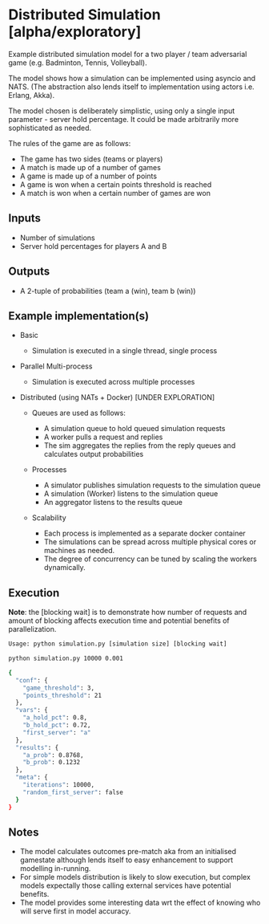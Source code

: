# Distributed Simulation [alpha/exploratory]

Example distributed simulation model for a two player / team adversarial game (e.g. Badminton, Tennis, Volleyball).

The model shows how a simulation can be implemented using asyncio and NATS.  (The abstraction also lends itself to 
implementation using actors i.e. Erlang, Akka).

The model chosen is deliberately simplistic, using only a single input parameter - server hold percentage.  It could be
made arbitrarily more sophisticated as needed.

The rules of the game are as follows:
* The game has two sides (teams or players)
* A match is made up of a number of games
* A game is made up of a number of points
* A game is won when a certain points threshold is reached
* A match is won when a certain number of games are won

## Inputs
* Number of simulations
* Server hold percentages for players A and B

## Outputs
* A 2-tuple of probabilities (team a (win), team b (win))

## Example implementation(s)
* Basic
    * Simulation is executed in a single thread, single process

* Parallel Multi-process
    * Simulation is executed across multiple processes

* Distributed (using NATs + Docker) [UNDER EXPLORATION]
      
    * Queues are used as follows:
        * A simulation queue to hold queued simulation requests
        * A worker pulls a request and replies
        * The sim aggregates the replies from the reply queues and calculates output probabilities  
        
    * Processes
        * A simulator publishes simulation requests to the simulation queue
        * A simulation (Worker) listens to the simulation queue
        * An aggregator listens to the results queue
        
    * Scalability
        * Each process is implemented as a separate docker container
        * The simulations can be spread across multiple physical cores or machines as needed.
        * The degree of concurrency can be tuned by scaling the workers dynamically.

## Execution

**Note**: the [blocking wait] is to demonstrate how number of requests and amount of blocking affects execution time and
potential benefits of parallelization.

``` bash
Usage: python simulation.py [simulation size] [blocking wait]

python simulation.py 10000 0.001

{
  "conf": {
    "game_threshold": 3,
    "points_threshold": 21
  },
  "vars": {
    "a_hold_pct": 0.8,
    "b_hold_pct": 0.72,
    "first_server": "a"
  },
  "results": {
    "a_prob": 0.8768,
    "b_prob": 0.1232
  },
  "meta": {
    "iterations": 10000,
    "random_first_server": false
  }
}
```
    
## Notes

* The model calculates outcomes pre-match aka from an initialised gamestate although lends itself to easy enhancement to 
support modelling in-running.
* For simple models distribution is likely to slow execution, but complex models expectally those calling external 
services have potential benefits.
* The model provides some interesting data wrt the effect of knowing who will serve first in model accuracy.